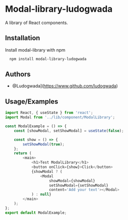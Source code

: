 # Modal-library-ludogwada

A library of React components.

## Installation

Install modal-library with npm

```bash
  npm install modal-library-ludogwada
```

## Authors

- @Ludogwada](https://www.github.com/ludogwada)

## Usage/Examples

```javascript
import React, { useState } from 'react';
import Modal from '../lib/component/ModalLibrary';

const ModalExample = () => {
	const [showModal, setShowModal] = useState(false);

	const show = () => {
		setShowModal(true);
	};
	return (
		<main>
			<h1>Test ModalLibrary</h1>
			<button onClick={show}>Click</button>
			{showModal ? (
				<Modal
					showModal={showModal}
					setShowModal={setShowModal}
					content='Add your text'></Modal>
			) : null}
		</main>
	);
};
export default ModalExample;
```
